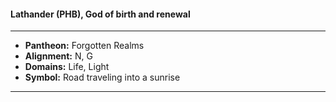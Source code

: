 #### Lathander (PHB), God of birth and renewal
___

- **Pantheon:** Forgotten Realms
- **Alignment:** N, G
- **Domains:** Life, Light
- **Symbol:** Road traveling into a sunrise
___
